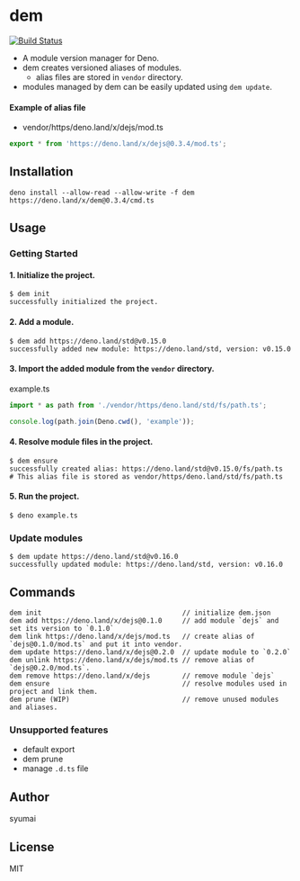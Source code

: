 # dem

[![Build Status](https://github.com/syumai/dem/workflows/test/badge.svg?branch=master)](https://github.com/syumai/dem/actions)

- A module version manager for Deno.
- dem creates versioned aliases of modules.
  - alias files are stored in `vendor` directory.
- modules managed by dem can be easily updated using `dem update`.

#### Example of alias file

- vendor/https/deno.land/x/dejs/mod.ts

```ts
export * from 'https://deno.land/x/dejs@0.3.4/mod.ts';
```

## Installation

```console
deno install --allow-read --allow-write -f dem https://deno.land/x/dem@0.3.4/cmd.ts
```

## Usage

### Getting Started

#### 1. Initialize the project.

```console
$ dem init
successfully initialized the project.
```

#### 2. Add a module.

```console
$ dem add https://deno.land/std@v0.15.0
successfully added new module: https://deno.land/std, version: v0.15.0
```

#### 3. Import the added module from the `vendor` directory.

example.ts

```ts
import * as path from './vendor/https/deno.land/std/fs/path.ts';

console.log(path.join(Deno.cwd(), 'example'));
```

#### 4. Resolve module files in the project.

```console
$ dem ensure
successfully created alias: https://deno.land/std@v0.15.0/fs/path.ts
# This alias file is stored as vendor/https/deno.land/std/fs/path.ts
```

#### 5. Run the project.

```
$ deno example.ts
```

### Update modules

```
$ dem update https://deno.land/std@v0.16.0
successfully updated module: https://deno.land/std, version: v0.16.0
```

## Commands

```console
dem init                                   // initialize dem.json
dem add https://deno.land/x/dejs@0.1.0     // add module `dejs` and set its version to `0.1.0`
dem link https://deno.land/x/dejs/mod.ts   // create alias of `dejs@0.1.0/mod.ts` and put it into vendor.
dem update https://deno.land/x/dejs@0.2.0  // update module to `0.2.0`
dem unlink https://deno.land/x/dejs/mod.ts // remove alias of `dejs@0.2.0/mod.ts`.
dem remove https://deno.land/x/dejs        // remove module `dejs`
dem ensure                                 // resolve modules used in project and link them.
dem prune (WIP)                            // remove unused modules and aliases.
```

### Unsupported features

- default export
- dem prune
- manage `.d.ts` file

## Author

syumai

## License

MIT
